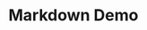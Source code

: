 # Markdown Demo

<!-- == imptr: short-description / begin from: ./snippet-description.md#[for-demo] == -->
<!-- == imptr: short-description / end == -->
